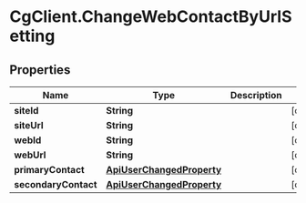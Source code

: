 # CgClient.ChangeWebContactByUrlSetting

## Properties

Name | Type | Description | Notes
------------ | ------------- | ------------- | -------------
**siteId** | **String** |  | [optional] 
**siteUrl** | **String** |  | [optional] 
**webId** | **String** |  | [optional] 
**webUrl** | **String** |  | [optional] 
**primaryContact** | [**ApiUserChangedProperty**](ApiUserChangedProperty.md) |  | [optional] 
**secondaryContact** | [**ApiUserChangedProperty**](ApiUserChangedProperty.md) |  | [optional] 


